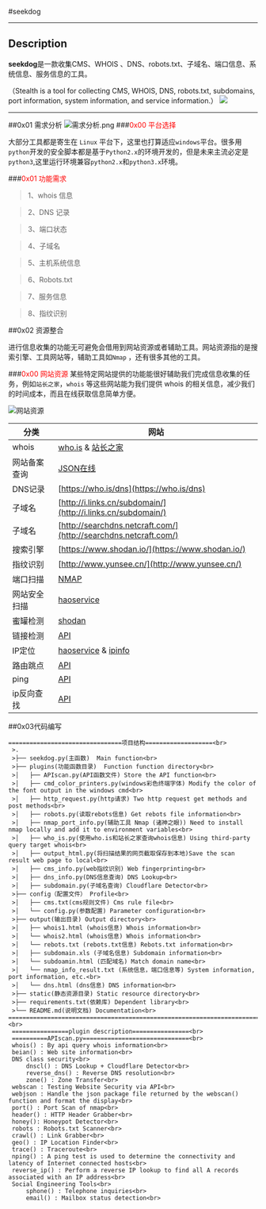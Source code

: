 #seekdog

----------

## Description

**seekdog**是一款收集CMS、WHOIS 、DNS、robots.txt、子域名、端口信息、系统信息、服务信息的工具。

（Stealth is a tool for collecting CMS, WHOIS, DNS, robots.txt, subdomains, port information, system information, and service information.）
![](https://i.imgur.com/1jtG1tv.png)

----------
##0x01 需求分析
![需求分析.png](https://i.imgur.com/R042LSb.png)
###<font color=red>0x00 平台选择</font>

大部分工具都是寄生在 `Linux` 平台下，这里也打算适应`windows`平台。很多用`python`开发的安全脚本都是基于`Python2.x`的环境开发的，但是未来主流必定是`python3`,这里运行环境兼容`python2.x`和`python3.x`环境。

###<font color=red>0x01	功能需求</font>
    
>1、whois 信息

>2、DNS 记录

>3、端口状态

>4、子域名

>5、主机系统信息

>6、Robots.txt

>7、服务信息

>8、指纹识别

##0x02 资源整合

进行信息收集的功能无可避免会借用到网站资源或者辅助工具。网站资源指的是搜索引擎、工具网站等，辅助工具如`Nmap` ，还有很多其他的工具。

###<font color=red>0x00 网站资源</font>
某些特定网站提供的功能能很好辅助我们完成信息收集的任务，例如`站长之家`，`whois` 等这些网站能为我们提供 whois 的相关信息，减少我们的时间成本，而且在线获取信息简单方便。

![网站资源](https://i.imgur.com/CAJGScZ.png)

| 分类 | 网站 |
|------|-----|
|whois| [who.is](https://who.is/) & [站长之家](http://whois.chinaz.com) |
|网站备案查询|[JSON在线](https://www.sojson.com)|
|DNS记录 | [https://who.is/dns](https://who.is/dns) |
|子域名| [http://i.links.cn/subdomain/](http://i.links.cn/subdomain/) |
|子域名|[http://searchdns.netcraft.com/](http://searchdns.netcraft.com/)|
|搜索引擎|[https://www.shodan.io/](https://www.shodan.io/)|
|指纹识别| [http://www.yunsee.cn/](http://www.yunsee.cn/)|
|端口扫描|[NMAP](https://hackertarget.com/ip-tools/)|
|网站安全扫描|[haoservice](http://haoservice.com/)|
|蜜罐检测|[shodan](https://www.shodan.io/)|
|链接检测|[API](https://hackertarget.com/ip-tools/)|
|IP定位|[haoservice](http://haoservice.com/) & [ipinfo](ipinfo.io)|
|路由跳点|[API](https://hackertarget.com/ip-tools/)|
|ping|[API](https://hackertarget.com/ip-tools/)|
|ip反向查找|[API](https://hackertarget.com/ip-tools/)|

##0x03代码编写
```
================================项目结构===================<br>
 >.
 >├── seekdog.py(主函数)  Main function<br>
 >├── plugins(功能函数目录)  Function function directory<br>
 >│   ├── APIscan.py(API函数文件) Store the API function<br>
 >│   ├── cmd_color_printers.py(windows彩色终端字体) Modify the color of the font output in the windows cmd<br>
 >│   ├── http_request.py(http请求) Two http request get methods and post methods<br>
 >│   ├── robots.py(读取rebots信息) Get rebots file information<br>
 >│   ├── nmap_port_info.py(辅助工具 Nmap (诸神之眼)) Need to install nmap locally and add it to environment variables<br>
 >│   ├── who_is.py(使用who.is和站长之家查询whois信息) Using third-party query target whois<br>
 >│   ├── output_html.py(将扫描结果的网页截取保存到本地)Save the scan result web page to local<br>
 >│   ├── cms_info.py(web指纹识别) Web fingerprinting<br>
 >│   ├── dns_info.py(DNS信息查询) DNS Lookup<br>
 >│   ├── subdomain.py(子域名查询) Cloudflare Detector<br>
 >├── config（配置文件） Profile<br>
 >│   ├── cms.txt(cms规则文件) Cms rule file<br>
 >│   └── config.py(参数配置) Parameter configuration<br>
 >├── output(输出目录) Output directory<br>
 >│   ├── whois1.html (whois信息) Whois information<br>
 >│   └── whois2.html (whois信息) Whois information<br>
 >│   └── rebots.txt (rebots.txt信息) Rebots.txt information<br>
 >│   ├── subdomain.xls (子域名信息) Subdomain information<br>
 >│   └── subdoamin.html (匹配域名) Match domain name<br>
 >│   └── nmap_info_result.txt (系统信息，端口信息等) System information, port information, etc.<br>
 >│   └── dns.html (dns信息) DNS information<br>
 >├── static(静态资源目录) Static resource directory<br>
 >├── requirements.txt(依赖库) Dependent library<br>
 >└── README.md(说明文档) Documentation<br>
=============================================================================================<br>
 ================plugin description================<br>
 ==========APIscan.py==============================<br>
 whois() : By api query whois information<br>
 beian() : Web site information<br>
 DNS class security<br>
     dnscl() : DNS Lookup + Cloudflare Detector<br>
     reverse_dns() : Reverse DNS resolution<br>
     zone() : Zone Transfer<br>
 webscan : Testing Website Security via API<br>
 webjson : Handle the json package file returned by the webscan() function and format the display<br>
 port() : Port Scan of nmap<br>
 header() : HTTP Header Grabber<br>
 honey(): Honeypot Detector<br>
 robots : Robots.txt Scanner<br>
 crawl() : Link Grabber<br>
 geo() : IP Location Finder<br>
 trace() : Traceroute<br>
 nping() : A ping test is used to determine the connectivity and latency of Internet connected hosts<br>
 reverse_ip() : Perform a reverse IP lookup to find all A records associated with an IP address<br>
 Social Engineering Tools<br>
     sphone() : Telephone inquiries<br>
     email() : Mailbox status detection<br>

```